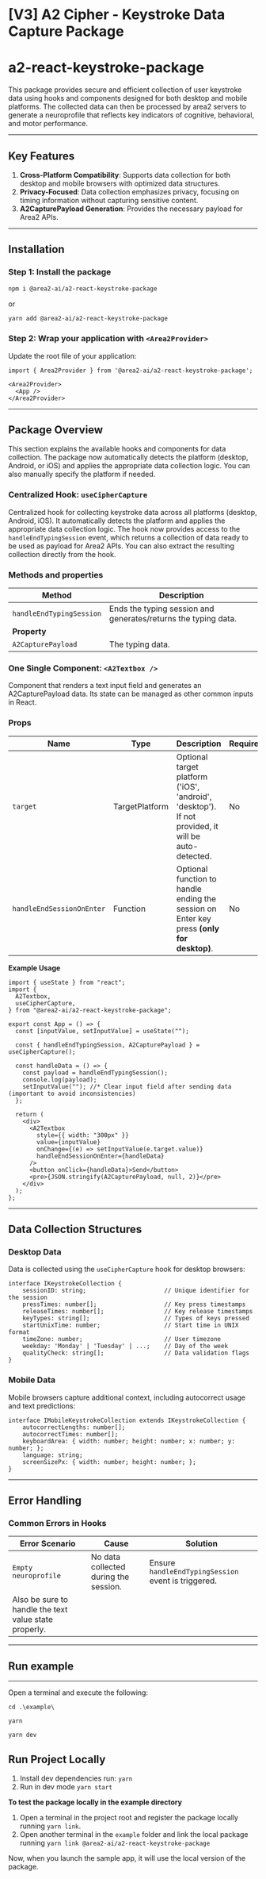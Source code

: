 # [V3] A2 Cipher - Keystroke Data Capture Package

# a2-react-keystroke-package

This package provides secure and efficient collection of user keystroke data using hooks and components designed for both desktop and mobile platforms. The collected data can then be processed by area2 servers to generate a neuroprofile that reflects key indicators of cognitive, behavioral, and motor performance.

---

## **Key Features**

1. **Cross-Platform Compatibility**: Supports data collection for both desktop and mobile browsers with optimized data structures.
2. **Privacy-Focused**: Data collection emphasizes privacy, focusing on timing information without capturing sensitive content.
3. **A2CapturePayload Generation**: Provides the necessary payload for Area2 APIs.

---

## **Installation**

### **Step 1: Install the package**

```bash
npm i @area2-ai/a2-react-keystroke-package
```

or

```bash
yarn add @area2-ai/a2-react-keystroke-package
```

### **Step 2: Wrap your application with `<Area2Provider>`**

Update the root file of your application:

```tsx
import { Area2Provider } from '@area2-ai/a2-react-keystroke-package';

<Area2Provider>
  <App />
</Area2Provider>
```

---

## **Package Overview**

This section explains the available hooks and components for data collection. The package now automatically detects the platform (desktop, Android, or iOS) and applies the appropriate data collection logic. You can also manually specify the platform if needed.

### **Centralized Hook: `useCipherCapture`**

Centralized hook for collecting keystroke data across all platforms (desktop, Android, iOS). It automatically detects the platform and applies the appropriate data collection logic. The hook now provides access to the `handleEndTypingSession` event, which returns a collection of data ready to be used as payload for Area2 APIs. You can also extract the resulting collection directly from the hook.

### **Methods and properties**

| **Method** | **Description** |
| --- | --- |
| `handleEndTypingSession` | Ends the typing session and generates/returns the typing data. |
| **Property** |  |
| `A2CapturePayload` | The typing data. |

### One Single Component: `<A2Textbox />`

Component that renders a text input field and generates an A2CapturePayload data. Its state can be managed as other common inputs in React.

### Props

| **Name** | **Type** | **Description** | **Required** |
| --- | --- | --- | --- |
| `target` | TargetPlatform | Optional target platform ('iOS', 'android', 'desktop'). If not provided, it will be auto-detected. | No |
| `handleEndSessionOnEnter` | Function | Optional function to handle ending the session on Enter key press **(only for desktop)**. | No |

**Example Usage**

```tsx
import { useState } from "react";
import {
  A2Textbox,
  useCipherCapture,
} from "@area2-ai/a2-react-keystroke-package";

export const App = () => {
  const [inputValue, setInputValue] = useState("");

  const { handleEndTypingSession, A2CapturePayload } = useCipherCapture();

  const handleData = () => {
    const payload = handleEndTypingSession();
    console.log(payload);
    setInputValue(""); //* Clear input field after sending data (important to avoid inconsistencies)
  };

  return (
    <div>
      <A2Textbox
        style={{ width: "300px" }}
        value={inputValue}
        onChange={(e) => setInputValue(e.target.value)}
        handleEndSessionOnEnter={handleData}
      />
      <button onClick={handleData}>Send</button>
      <pre>{JSON.stringify(A2CapturePayload, null, 2)}</pre>
    </div>
  );
};
```

---

## **Data Collection Structures**

### **Desktop Data**

Data is collected using the `useCipherCapture` hook for desktop browsers:

```tsx
interface IKeystrokeCollection {
    sessionID: string;                      // Unique identifier for the session
    pressTimes: number[];                   // Key press timestamps
    releaseTimes: number[];                 // Key release timestamps
    keyTypes: string[];                     // Types of keys pressed
    startUnixTime: number;                  // Start time in UNIX format
    timeZone: number;                       // User timezone
    weekday: 'Monday' | 'Tuesday' | ...;    // Day of the week
    qualityCheck: string[];                 // Data validation flags
}
```

### **Mobile Data**

Mobile browsers capture additional context, including autocorrect usage and text predictions:

```tsx
interface IMobileKeystrokeCollection extends IKeystrokeCollection {
    autocorrectLengths: number[];
    autocorrectTimes: number[];
    keyboardArea: { width: number; height: number; x: number; y: number; };
    language: string;
    screenSizePx: { width: number; height: number; };
}
```

---

## **Error Handling**

### **Common Errors in Hooks**

| **Error Scenario** | **Cause** | **Solution** |
| --- | --- | --- |
| `Empty neuroprofile` | No data collected during the session. | Ensure `handleEndTypingSession` event is triggered.
Also be sure to handle the text value state properly. |

---

## Run example

---

Open a terminal and execute the following:

```
cd .\example\

yarn

yarn dev
```

## Run Project Locally

1. Install dev dependencies run: `yarn`
2. Run in dev mode `yarn start`

**To test the package locally in the example directory**

1. Open a terminal in the project root and register the package locally running `yarn link`.
2. Open another terminal in the `example` folder and link the local package running `yarn link @area2-ai/a2-react-keystroke-package`

Now, when you launch the sample app, it will use the local version of the package.